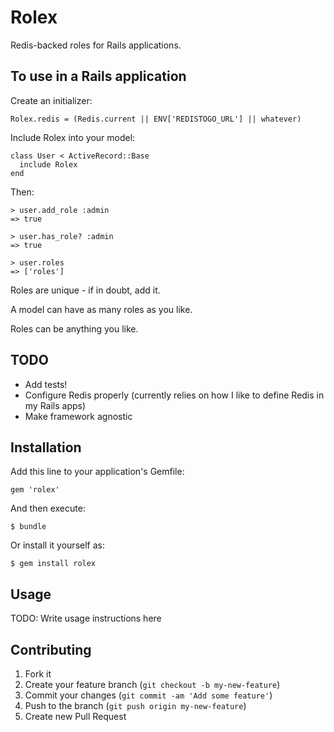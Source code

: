 # Rolex

Redis-backed roles for Rails applications.

## To use in a Rails application

Create an initializer:

    Rolex.redis = (Redis.current || ENV['REDISTOGO_URL'] || whatever)

Include Rolex into your model:

    class User < ActiveRecord::Base
      include Rolex
    end

Then:

    > user.add_role :admin
    => true

    > user.has_role? :admin
    => true

    > user.roles
    => ['roles']

Roles are unique - if in doubt, add it.

A model can have as many roles as you like.

Roles can be anything you like.

## TODO

* Add tests!
* Configure Redis properly (currently relies on how I like to define Redis in my Rails apps)
* Make framework agnostic

## Installation

Add this line to your application's Gemfile:

    gem 'rolex'

And then execute:

    $ bundle

Or install it yourself as:

    $ gem install rolex

## Usage

TODO: Write usage instructions here

## Contributing

1. Fork it
2. Create your feature branch (`git checkout -b my-new-feature`)
3. Commit your changes (`git commit -am 'Add some feature'`)
4. Push to the branch (`git push origin my-new-feature`)
5. Create new Pull Request
